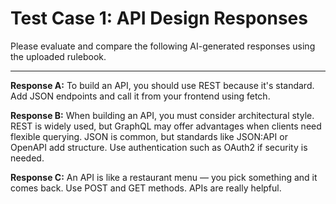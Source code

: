# Test Case 1: API Design Responses

Please evaluate and compare the following AI-generated responses using the uploaded rulebook.

---

**Response A:**
To build an API, you should use REST because it's standard. Add JSON endpoints and call it from your frontend using fetch.

**Response B:**
When building an API, you must consider architectural style. REST is widely used, but GraphQL may offer advantages when clients need flexible querying. JSON is common, but standards like JSON:API or OpenAPI add structure. Use authentication such as OAuth2 if security is needed.

**Response C:**
An API is like a restaurant menu — you pick something and it comes back. Use POST and GET methods. APIs are really helpful.
